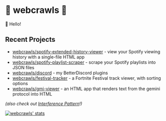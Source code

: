 # 🌃 webcrawls 🌠

👋 Hello!

## Recent Projects

- [webcrawls/spotify-extended-history-viewer](https://github.com/webcrawls/spotify-extended-history-viewer) - view your Spotify viewing history with a single-file HTML app
- [webcrawls/spotify-playlist-scraper](https://github.com/webcrawls/spotify-playlist-scraper) - scrape your Spotify playlists into JSON files
- [webcrawls/discord](https://github.com/webcrawls/discord) - my BetterDiscord plugins
- [webcrawls/festival-tracker](https://github.com/webcrawls/festival-tracker) - a Fortnite Festival track viewer, with sorting options
- [webcrawls/gmi-viewer](https://github.com/webcrawls/gmi-viewer) - an HTML app that renders text from the gemini protocol into HTML

_(also check out [Interference Pattern](https://borderlinefever.neocities.org)!)_

[![webcrawls' stats](https://github-readme-stats.vercel.app/api?username=webcrawls)](https://github.com/anuraghazra/github-readme-stats)
